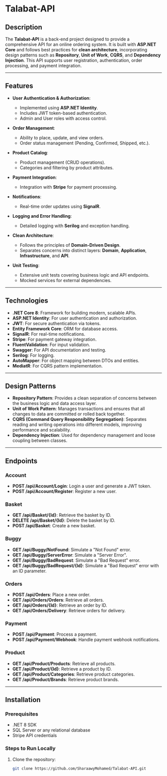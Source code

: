 # Talabat-API

## Description

The **Talabat-API** is a back-end project designed to provide a comprehensive API for an online ordering system. It is built with **ASP.NET Core** and follows best practices for **clean architecture**, incorporating design patterns such as **Repository**, **Unit of Work**, **CQRS**, and **Dependency Injection**. This API supports user registration, authentication, order processing, and payment integration.

---

## Features

- **User Authentication & Authorization**: 
  - Implemented using **ASP.NET Identity**.
  - Includes JWT token-based authentication.
  - Admin and User roles with access control.

- **Order Management**: 
  - Ability to place, update, and view orders.
  - Order status management (Pending, Confirmed, Shipped, etc.).
  
- **Product Catalog**: 
  - Product management (CRUD operations).
  - Categories and filtering by product attributes.

- **Payment Integration**: 
  - Integration with **Stripe** for payment processing.

- **Notifications**: 
  - Real-time order updates using **SignalR**.

- **Logging and Error Handling**: 
  - Detailed logging with **Serilog** and exception handling.

- **Clean Architecture**: 
  - Follows the principles of **Domain-Driven Design**.
  - Separates concerns into distinct layers: **Domain**, **Application**, **Infrastructure**, and **API**.

- **Unit Testing**: 
  - Extensive unit tests covering business logic and API endpoints.
  - Mocked services for external dependencies.

---

## Technologies

- **.NET Core 8**: Framework for building modern, scalable APIs.
- **ASP.NET Identity**: For user authentication and authorization.
- **JWT**: For secure authentication via tokens.
- **Entity Framework Core**: ORM for database access.
- **SignalR**: For real-time notifications.
- **Stripe**: For payment gateway integration.
- **FluentValidation**: For input validation.
- **Swagger**: For API documentation and testing.
- **Serilog**: For logging.
- **AutoMapper**: For object mapping between DTOs and entities.
- **MediatR**: For CQRS pattern implementation.

---

## Design Patterns

- **Repository Pattern**: Provides a clean separation of concerns between the business logic and data access layer.
- **Unit of Work Pattern**: Manages transactions and ensures that all changes to data are committed or rolled back together.
- **CQRS (Command Query Responsibility Segregation)**: Separates reading and writing operations into different models, improving performance and scalability.
- **Dependency Injection**: Used for dependency management and loose coupling between classes.

---

## Endpoints

### Account

- **POST /api/Account/Login**: Login a user and generate a JWT token.
- **POST /api/Account/Register**: Register a new user.

### Basket

- **GET /api/Basket/{Id}**: Retrieve the basket by ID.
- **DELETE /api/Basket/{Id}**: Delete the basket by ID.
- **POST /api/Basket**: Create a new basket.

### Buggy

- **GET /api/Buggy/NotFound**: Simulate a "Not Found" error.
- **GET /api/Buggy/ServerError**: Simulate a "Server Error".
- **GET /api/Buggy/BadRequest**: Simulate a "Bad Request" error.
- **GET /api/Buggy/BadRequest/{Id}**: Simulate a "Bad Request" error with an ID parameter.

### Orders

- **POST /api/Orders**: Place a new order.
- **GET /api/Orders/Orders**: Retrieve all orders.
- **GET /api/Orders/{Id}**: Retrieve an order by ID.
- **GET /api/Orders/Delivery**: Retrieve orders for delivery.

### Payment

- **POST /api/Payment**: Process a payment.
- **POST /api/Payment/Webhook**: Handle payment webhook notifications.

### Product

- **GET /api/Product/Products**: Retrieve all products.
- **GET /api/Product/{Id}**: Retrieve a product by ID.
- **GET /api/Product/Categories**: Retrieve product categories.
- **GET /api/Product/Brands**: Retrieve product brands.

---

## Installation

### Prerequisites

- .NET 8 SDK
- SQL Server or any relational database
- Stripe API credentials

### Steps to Run Locally

1. Clone the repository:
   ```bash
   git clone https://github.com/SharaawyMohamed/Talabat-API.git
